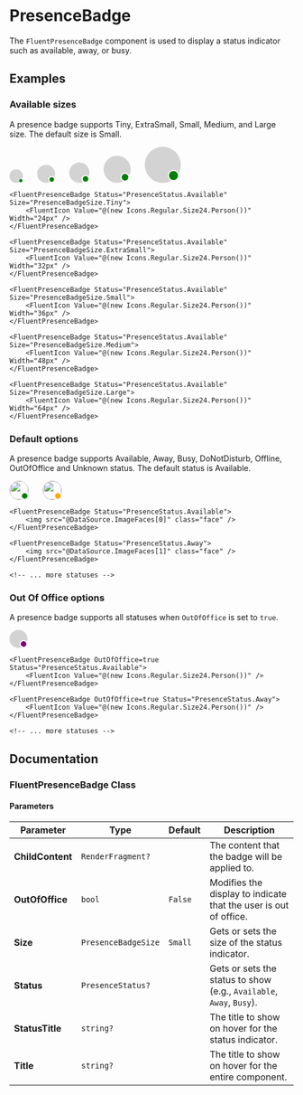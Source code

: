 # PresenceBadge

The `FluentPresenceBadge` component is used to display a status indicator such as available, away, or busy.

## Examples

### Available sizes

A presence badge supports Tiny, ExtraSmall, Small, Medium, and Large size. The default size is Small.

<div style="display: flex; gap: 25px; align-items: flex-end;">
    <div style="position: relative; display: inline-block;">
        <svg width="24" height="24"><circle cx="12" cy="12" r="12" fill="lightgray"/></svg>
        <div style="position: absolute; bottom: 0; right: 0; width: 6px; height: 6px; background-color: green; border-radius: 50%; border: 1px solid white;"></div>
    </div>
    <div style="position: relative; display: inline-block;">
        <svg width="32" height="32"><circle cx="16" cy="16" r="16" fill="lightgray"/></svg>
        <div style="position: absolute; bottom: 0; right: 0; width: 8px; height: 8px; background-color: green; border-radius: 50%; border: 2px solid white;"></div>
    </div>
    <div style="position: relative; display: inline-block;">
        <svg width="36" height="36"><circle cx="18" cy="18" r="18" fill="lightgray"/></svg>
        <div style="position: absolute; bottom: 0; right: 0; width: 10px; height: 10px; background-color: green; border-radius: 50%; border: 2px solid white;"></div>
    </div>
    <div style="position: relative; display: inline-block;">
        <svg width="48" height="48"><circle cx="24" cy="24" r="24" fill="lightgray"/></svg>
        <div style="position: absolute; bottom: 2px; right: 2px; width: 12px; height: 12px; background-color: green; border-radius: 50%; border: 2px solid white;"></div>
    </div>
    <div style="position: relative; display: inline-block;">
        <svg width="64" height="64"><circle cx="32" cy="32" r="32" fill="lightgray"/></svg>
        <div style="position: absolute; bottom: 3px; right: 3px; width: 16px; height: 16px; background-color: green; border-radius: 50%; border: 2px solid white;"></div>
    </div>
</div>

```razor
<FluentPresenceBadge Status="PresenceStatus.Available" Size="PresenceBadgeSize.Tiny">
    <FluentIcon Value="@(new Icons.Regular.Size24.Person())" Width="24px" />
</FluentPresenceBadge>

<FluentPresenceBadge Status="PresenceStatus.Available" Size="PresenceBadgeSize.ExtraSmall">
    <FluentIcon Value="@(new Icons.Regular.Size24.Person())" Width="32px" />
</FluentPresenceBadge>

<FluentPresenceBadge Status="PresenceStatus.Available" Size="PresenceBadgeSize.Small">
    <FluentIcon Value="@(new Icons.Regular.Size24.Person())" Width="36px" />
</FluentPresenceBadge>

<FluentPresenceBadge Status="PresenceStatus.Available" Size="PresenceBadgeSize.Medium">
    <FluentIcon Value="@(new Icons.Regular.Size24.Person())" Width="48px" />
</FluentPresenceBadge>

<FluentPresenceBadge Status="PresenceStatus.Available" Size="PresenceBadgeSize.Large">
    <FluentIcon Value="@(new Icons.Regular.Size24.Person())" Width="64px" />
</FluentPresenceBadge>
```

### Default options

A presence badge supports Available, Away, Busy, DoNotDisturb, Offline, OutOfOffice and Unknown status. The default status is Available.

<div style="display: flex; gap: 25px; align-items: center;">
    <div style="position: relative; display: inline-block;">
        <img src="..." class="face" style="width: 32px; height: 32px; border: 1px solid silver; border-radius: 50%;">
        <div style="position: absolute; bottom: 0; right: 0; width: 10px; height: 10px; background-color: green; border-radius: 50%; border: 2px solid white;"></div>
    </div>
    <div style="position: relative; display: inline-block;">
        <img src="..." class="face" style="width: 32px; height: 32px; border: 1px solid silver; border-radius: 50%;">
        <div style="position: absolute; bottom: 0; right: 0; width: 10px; height: 10px; background-color: orange; border-radius: 50%; border: 2px solid white;"></div>
    </div>
    <!-- ... more statuses -->
</div>

```razor
<FluentPresenceBadge Status="PresenceStatus.Available">
    <img src="@DataSource.ImageFaces[0]" class="face" />
</FluentPresenceBadge>

<FluentPresenceBadge Status="PresenceStatus.Away">
    <img src="@DataSource.ImageFaces[1]" class="face" />
</FluentPresenceBadge>

<!-- ... more statuses -->
```

### Out Of Office options

A presence badge supports all statuses when `OutOfOffice` is set to `true`.

<div style="display: flex; gap: 25px; align-items: center;">
    <div style="position: relative; display: inline-block;">
        <svg width="32" height="32"><circle cx="16" cy="16" r="16" fill="lightgray"/></svg>
        <div style="position: absolute; bottom: 0; right: 0; width: 10px; height: 10px; background-color: purple; border-radius: 50%; border: 2px solid white;"></div>
    </div>
    <!-- ... more statuses -->
</div>

```razor
<FluentPresenceBadge OutOfOffice=true Status="PresenceStatus.Available">
    <FluentIcon Value="@(new Icons.Regular.Size24.Person())" />
</FluentPresenceBadge>

<FluentPresenceBadge OutOfOffice=true Status="PresenceStatus.Away">
    <FluentIcon Value="@(new Icons.Regular.Size24.Person())" />
</FluentPresenceBadge>

<!-- ... more statuses -->
```

## Documentation

### FluentPresenceBadge Class

#### Parameters

| Parameter | Type | Default | Description |
| --- | --- | --- | --- |
| **ChildContent** | `RenderFragment?` | | The content that the badge will be applied to. |
| **OutOfOffice** | `bool` | `False` | Modifies the display to indicate that the user is out of office. |
| **Size** | `PresenceBadgeSize` | `Small` | Gets or sets the size of the status indicator. |
| **Status** | `PresenceStatus?` | | Gets or sets the status to show (e.g., `Available`, `Away`, `Busy`). |
| **StatusTitle** | `string?` | | The title to show on hover for the status indicator. |
| **Title** | `string?` | | The title to show on hover for the entire component. |